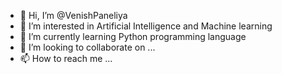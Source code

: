 - 👋 Hi, I’m @VenishPaneliya
- 👀 I’m interested in Artificial Intelligence and Machine learning
- 🌱 I’m currently learning Python programming language
- 💞️ I’m looking to collaborate on ...
- 📫 How to reach me ...

<!---
VenishPaneliya/VenishPaneliya is a ✨ special ✨ repository because its `README.md` (this file) appears on your GitHub profile.
You can click the Preview link to take a look at your changes.
--->
